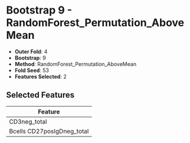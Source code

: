 # Bootstrap 9 - RandomForest_Permutation_AboveMean

- **Outer Fold**: 4
- **Bootstrap**: 9
- **Method**: RandomForest_Permutation_AboveMean
- **Fold Seed**: 53
- **Features Selected**: 2

## Selected Features

| Feature |
|---------|
| CD3neg_total |
| Bcells CD27posIgDneg_total |
